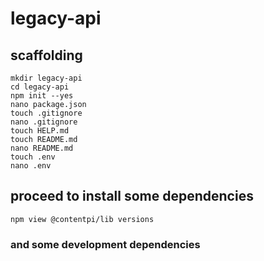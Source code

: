# legacy-api

## scaffolding

```shell
mkdir legacy-api
cd legacy-api
npm init --yes
nano package.json
touch .gitignore
nano .gitignore
touch HELP.md
touch README.md
nano README.md
touch .env
nano .env
```

## proceed to install some dependencies

```shell
npm view @contentpi/lib versions
```

### and some development dependencies
